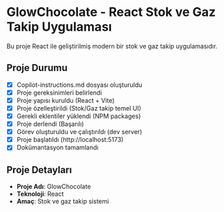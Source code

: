 # GlowChocolate - React Stok ve Gaz Takip Uygulaması

Bu proje React ile geliştirilmiş modern bir stok ve gaz takip uygulamasıdır.

## Proje Durumu
- [x] Copilot-instructions.md dosyası oluşturuldu
- [x] Proje gereksinimleri belirlendi
- [x] Proje yapısı kuruldu (React + Vite)
- [x] Proje özelleştirildi (Stok/Gaz takip temel UI)
- [x] Gerekli eklentiler yüklendi (NPM packages)
- [x] Proje derlendi (Başarılı)
- [x] Görev oluşturuldu ve çalıştırıldı (dev server)
- [x] Proje başlatıldı (http://localhost:5173)
- [x] Dokümantasyon tamamlandı

## Proje Detayları
- **Proje Adı**: GlowChocolate
- **Teknoloji**: React
- **Amaç**: Stok ve gaz takip sistemi
